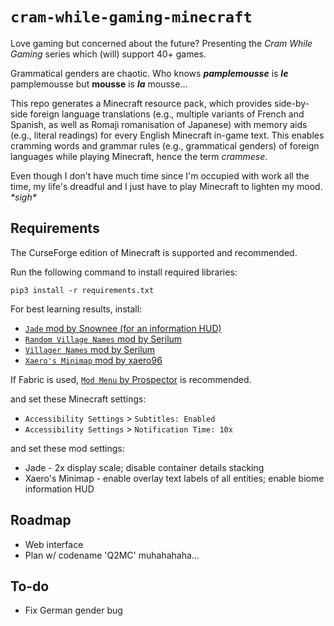 # `cram-while-gaming-minecraft`
Love gaming but concerned about the future? Presenting the *Cram While Gaming* series which (will) support 40+ games.

Grammatical genders are chaotic. Who knows ***pamplemousse*** is ***le*** pamplemousse but **mousse** is ***la*** mousse...


This repo generates a Minecraft resource pack, which provides side-by-side foreign language translations (e.g., multiple variants of French and Spanish, as well as Romaji romanisation of Japanese) with memory aids (e.g., literal readings) for every English Minecraft in-game text. This enables cramming words and grammar rules (e.g., grammatical genders) of foreign languages while playing Minecraft, hence the term *crammese*.

Even though I don't have much time since I'm occupied with work all the time, my life's dreadful and I just have to play Minecraft to lighten my mood. *\*sigh\**

## Requirements
The CurseForge edition of Minecraft is supported and recommended.

Run the following command to install required libraries:
```
pip3 install -r requirements.txt
```

For best learning results, install:
* [`Jade` mod by Snownee (for an information HUD)](https://www.curseforge.com/minecraft/mc-mods/jade)
* [`Random Village Names` mod by Serilum](https://www.curseforge.com/minecraft/mc-mods/random-village-names)
* [`Villager Names` mod by Serilum](https://www.curseforge.com/minecraft/mc-mods/villager-names)
* [`Xaero's Minimap` mod by xaero96](https://www.curseforge.com/minecraft/mc-mods/xaeros-minimap)

If Fabric is used, [`Mod Menu` by Prospector](https://www.curseforge.com/minecraft/mc-mods/modmenu) is recommended. 

and set these Minecraft settings:
* `Accessibility Settings` > `Subtitles: Enabled`
* `Accessibility Settings` > `Notification Time: 10x`

and set these mod settings:
* Jade - 2x display scale; disable container details stacking
* Xaero's Minimap - enable overlay text labels of all entities; enable biome information HUD

## Roadmap
* Web interface
* Plan w/ codename 'Q2MC' muhahahaha...

## To-do
* Fix German gender bug
